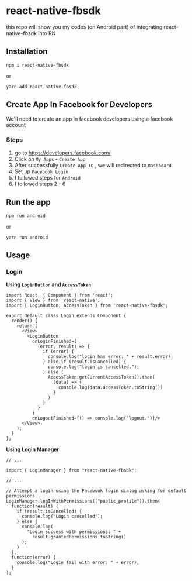 # react-native-fbsdk

this repo will show you my codes (on Android part) of integrating react-native-fbsdk into RN

## Installation

    npm i react-native-fbsdk

or

    yarn add react-native-fbsdk

## Create App In Facebook for Developers

We'll need to create an app in facebook developers using a facebook account

### Steps

1.  go to https://developers.facebook.com/
2.  Click on `My Apps` - `Create App`
3.  After successfully `Create App ID` , we will redirected to `Dashboard`
4.  Set up `Facebook Login`
5.  I followed steps for `Android`
6.  I followed steps 2 - 6

## Run the app

    npm run android

or

    yarn run android

## Usage

### Login

**Using `LoginButton` and `AccessToken`**

    import React, { Component } from 'react';
    import { View } from 'react-native';
    import { LoginButton, AccessToken } from 'react-native-fbsdk';

    export default class Login extends Component {
      render() {
        return (
          <View>
            <LoginButton
              onLoginFinished={
                (error, result) => {
                  if (error) {
                    console.log("login has error: " + result.error);
                  } else if (result.isCancelled) {
                    console.log("login is cancelled.");
                  } else {
                    AccessToken.getCurrentAccessToken().then(
                      (data) => {
                        console.log(data.accessToken.toString())
                      }
                    )
                  }
                }
              }
              onLogoutFinished={() => console.log("logout.")}/>
          </View>
        );
      }
    };

**Using Login Manager**

    // ...

    import { LoginManager } from "react-native-fbsdk";

    // ...

    // Attempt a login using the Facebook login dialog asking for default permissions.
    LoginManager.logInWithPermissions(["public_profile"]).then(
      function(result) {
        if (result.isCancelled) {
          console.log("Login cancelled");
        } else {
          console.log(
            "Login success with permissions: " +
              result.grantedPermissions.toString()
          );
        }
      },
      function(error) {
        console.log("Login fail with error: " + error);
      }
    );
